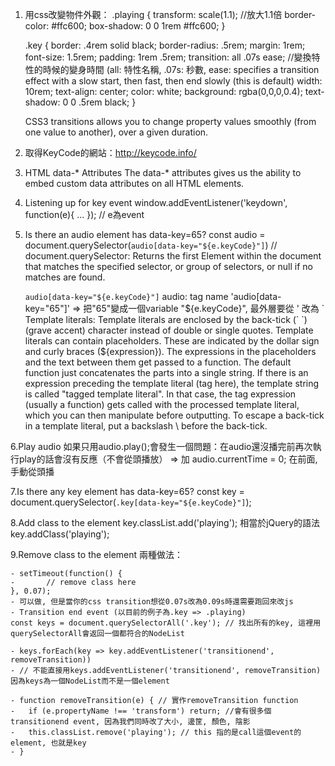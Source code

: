 1. 用css改變物件外觀：
    .playing {
      transform: scale(1.1);     //放大1.1倍
      border-color: #ffc600;
      box-shadow: 0 0 1rem #ffc600;
    }

    .key {
      border: .4rem solid black;
      border-radius: .5rem;
      margin: 1rem;
      font-size: 1.5rem;
      padding: 1rem .5rem;
      transition: all .07s ease; //變換特性的時候的變身時間 (all: 特性名稱, .07s: 秒數, ease:  specifies a transition effect with a slow start, then fast, then end slowly (this is default)
      width: 10rem;
      text-align: center;
      color: white;
      background: rgba(0,0,0,0.4);
      text-shadow: 0 0 .5rem black;
    }

    CSS3 transitions allows you to change property values smoothly (from one value to another), over a given duration.

2. 取得KeyCode的網站：http://keycode.info/

3.  HTML data-* Attributes
    The data-* attributes gives us the ability to embed custom data attributes on all HTML elements.

4. Listening up for key event
    window.addEventListener('keydown', function(e){
    ...
    });
    // e為event

5. Is there an audio element has data-key=65?
    const audio = document.querySelector(`audio[data-key="${e.keyCode}"]`)
    // document.querySelector: Returns the first Element within the document that matches the specified selector, or group of selectors, or null if no matches are found.

    `audio[data-key="${e.keyCode}"]`
    audio: tag name
    'audio[data-key="65"]' => 把"65"變成一個variable "${e.keyCode}", 最外層要從 ' 改為 `
    Template literals: Template literals are enclosed by the back-tick (` `)  (grave accent) character instead of double or single quotes. Template literals can contain placeholders. These are indicated by the dollar sign and curly braces (${expression}). The expressions in the placeholders and the text between them get passed to a function. The default function just concatenates the parts into a single string. If there is an expression preceding the template literal (tag here),  the template string is called "tagged template literal". In that case, the tag expression (usually a function) gets called with the processed template literal, which you can then manipulate before outputting. To escape a back-tick in a template literal, put a backslash \ before the back-tick.

6.Play audio
    如果只用audio.play();會發生一個問題：在audio還沒播完前再次執行play的話會沒有反應（不會從頭播放）
    => 加 audio.currentTime = 0; 在前面, 手動從頭播

7.Is there any key element has data-key=65?
    const key = document.querySelector(`.key[data-key="${e.keyCode}"]`);

8.Add class to the element
    key.classList.add('playing'); 相當於jQuery的語法 key.addClass('playing');

9.Remove class to the element
    兩種做法：

    - setTimeout(function() {
    -       // remove class here
    }, 0.07);
    - 可以做, 但是當你的css transition想從0.07s改為0.09s時還需要跑回來改js
    - Transition end event (以目前的例子為.key => .playing)
    const keys = document.querySelectorAll('.key'); // 找出所有的key, 這裡用querySelectorAll會返回一個都符合的NodeList

    - keys.forEach(key => key.addEventListener('transitionend', removeTransition))
    - // 不能直接用keys.addEventListener('transitionend', removeTransition) 因為keys為一個NodeList而不是一個element

    - function removeTransition(e) { // 實作removeTransition function
    -   if (e.propertyName !== 'transform') return; //會有很多個transitionend event, 因為我們同時改了大小, 邊筐, 顏色, 陰影
    -   this.classList.remove('playing'); // this 指的是call這個event的element, 也就是key
    - }